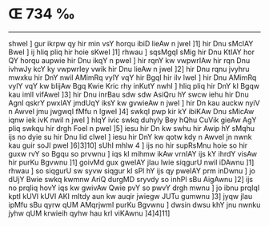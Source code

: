# Œ 734 ‰
---
shweI ] gur ikrpw qy hir min vsY horqu ibiD lieAw n jweI ]1] hir
Dnu sMcIAY BweI ] ij hliq pliq hir hoie sKweI ]1] rhwau ] sqsMgqI
sMig hir Dnu KtIAY hor QY horqu aupwie hir Dnu ikqY n pweI ] hir rqnY
kw vwpwrIAw hir rqn Dnu ivhwJy kcY ky vwpwrIey vwik hir Dnu lieAw n
jweI ]2] hir Dnu rqnu jvyhru mwxku hir DnY nwil AMimRq vylY vqY hir
BgqI hir ilv lweI ] hir Dnu AMimRq vylY vqY kw bIijAw Bgq Kwie
Kric rhy inKutY nwhI ] hliq pliq hir DnY kI Bgqw kau imlI vifAweI
]3] hir Dnu inrBau sdw sdw AsiQru hY swcw iehu hir Dnu AgnI qskrY
pwxIAY jmdUqY iksY kw gvwieAw n jweI ] hir Dn kau auckw nyiV n
AwveI jmu jwgwqI fMfu n lgweI ]4] swkqI pwp kir kY ibiKAw Dnu
sMicAw iqnw iek ivK nwil n jweI ] hlqY ivic swkq duhyly Bey hQhu
CuVik gieAw AgY pliq swkqu hir drgh FoeI n pweI ]5] iesu hir Dn
kw swhu hir Awip hY sMqhu ijs no dyie su hir Dnu lid clweI ] iesu hir
DnY kw qotw kdy n AwveI jn nwnk kau guir soJI pweI ]6]3]10] sUhI
mhlw 4 ] ijs no hir supRsMnu hoie so hir guxw rvY so Bgqu so prvwnu ]
iqs kI mihmw ikAw vrnIAY ijs kY ihrdY visAw hir purKu Bgvwnu ]1]
goivMd gux gweIAY jIau lwie siqgurU nwil iDAwnu ]1] rhwau ] so siqgurU
sw syvw siqgur kI sPl hY ijs qy pweIAY prm inDwnu ] jo dUjY Bwie swkq
kwmnw AriQ durgMD sryvdy so inhPl sBu AigAwnu ]2] ijs no prqIiq
hovY iqs kw gwivAw Qwie pvY so pwvY drgh mwnu ] jo ibnu prqIqI kptI
kUVI kUVI AKI mItdy aun kw auqir jwiegw JUTu gumwnu ]3] jyqw jIau ipMfu
sBu qyrw qUM AMqrjwmI purKu Bgvwnu ] dwsin dwsu khY jnu nwnku jyhw qUM
krwieih qyhw hau krI viKAwnu ]4]4]11]
####
